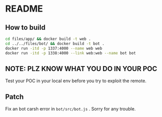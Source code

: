 # README

## How to build

```bash
cd files/app/ && docker build -t web . 
cd ../../files/bot/ && docker build -t bot .
docker run -itd -p 1337:4000 --name web web
docker run -itd -p 1338:4000 --link web:web --name bot bot
```



## NOTE: PLZ KNOW WHAT YOU DO IN YOUR POC

Test your POC in your local env before you try to exploit the remote.





## Patch

Fix an bot carsh error in `bot/src/bot.js` . Sorry for any trouble.